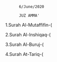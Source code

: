           6/June/2020
          
          JUZ AMMA'

1.Surah Al-Mutaffifin-(

2.Surah Al-Inshiqaq-(

3.Surah Al-Buruj-(

4.Surah At-Tariq-(
